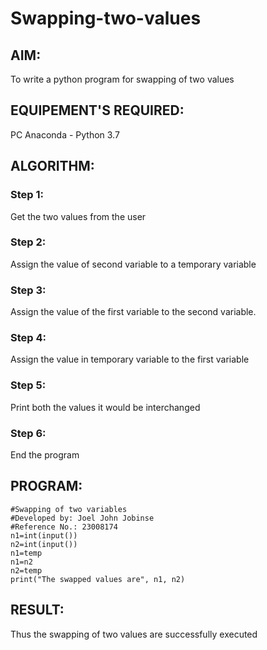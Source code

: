 # Swapping-two-values
## AIM:
To write a python program for swapping of two values
## EQUIPEMENT'S REQUIRED: 
PC
Anaconda - Python 3.7
## ALGORITHM: 
### Step 1:
Get the two values from the user
### Step 2: 
Assign the value of second variable to a temporary variable 
### Step 3: 
Assign the value of the first variable to the second variable.
### Step 4:  
Assign the value in temporary variable to the first variable
### Step 5: 
Print both the values it would be interchanged
### Step 6: 
End the program
## PROGRAM:
```
#Swapping of two variables
#Developed by: Joel John Jobinse
#Reference No.: 23008174
n1=int(input())
n2=int(input())
n1=temp
n1=n2
n2=temp
print("The swapped values are", n1, n2)

```



## RESULT:
Thus the swapping of two values are successfully executed



